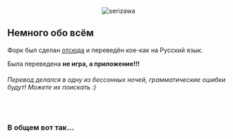 <p align="center">
  <img src="https://user-images.githubusercontent.com/58055542/224464370-dbcf15d0-d3b3-4f0a-97e2-6a1e9f15f44d.png" alt="serizawa">
</p>


## Немного обо всём

Форк был сделан [отсюда](https://github.com/arrow2nd/serizawa) и переведён кое-как на Русский язык.

Была переведена **не игра, а приложение!!!**


###### Перевод делался в одну из бессонных ночей, грамматические ошибки будут! Можете их поискать :)

<br>

### В общем вот так...
